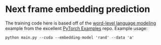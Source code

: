 # Next frame embedding prediction

The training code here is based off of the [word-level language modeling](https://github.com/pytorch/examples/tree/master/word_language_model) example from the excellent [PyTorch Examples](https://github.com/pytorch/examples) repo. Example usage: 

```
python main.py --cuda --embedding-model 'rand' --data 'a'
```
